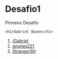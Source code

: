 # Desafio1
Primeiro Desafio
<!DOCTYPE html>
<html lang="pt-br">
<head>
    <meta charset="UTF-8">
    <meta http-equiv="X-UA-Compatible" content="IE=edge">
    <meta name="viewport" content="width=device-width, initial-scale=1.0">
    <link rel="stylesheet" href="style.css">
    <title>Projeto Cartão</title>
</head>
<body>

<div class="card">


    <h1>Gabriel Nunes</h1>
 <ol>      
            <a href="https://twitter.com/?lang=en" target="_blank">
                <li class="twitter">/Gabriel </li>
            </a>
           
    
<a href="https://www.instagram.com/?hl=en" target="_blank">
    <li class="Insta">gnunes221 </li>
</a>

<a href="https://www.youtube.com/" target="_blank">
    <li class="Yt">StrangerSH</li>
</a>

</ol>
   </div>
</html>
